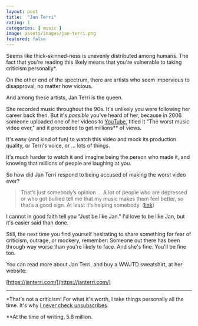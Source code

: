 ```yaml
---
layout: post
title:  "Jan Terri"
rating: 1
categories: [ music ]
image: assets/images/jan-terri.png
featured: false
---
```


Seems like thick-skinned-ness is unevenly distributed among humans. The fact that you're reading this likely means that you're vulnerable to taking criticism personally*.

On the other end of the spectrum, there are artists who seem impervious to disapproval, no matter how vicious.

And among these artists, Jan Terri is the queen.

She recorded music throughout the 90s. It's unlikely you were following her career back then. But it's _possible_ you've heard of her, because in 2006 someone uploaded one of her videos to [YouTube](https://www.youtube.com/watch?v=OE2l6CPna4M), titled it "The worst music video ever," and it proceeded to get millions** of views.

It's easy (and kind of fun) to watch this video and mock its production quality, or Terri's voice, or ... lots of things.

It's much harder to watch it and imagine being the person who made it, and knowing that millions of people are laughing at you.

So how did Jan Terri respond to being accused of making the worst video ever?

> That’s just somebody’s opinion ... A lot of people who are depressed or who got bullied tell me that my music makes them feel better, so that’s a good sign. At least it’s helping somebody. ([link](https://www.laweekly.com/losing-you-internet-sensation-jan-terri-is-laying-low-in-lake-elsinore/))

I cannot in good faith tell you "Just be like Jan." I'd love to be like Jan, but it's easier said than done.

Still, the next time you find yourself hesitating to share something for fear of criticism, outrage, or mockery, remember: Someone out there has been through way worse than you're likely to face. And she's fine. You'll be fine too.

You can read more about Jan Terri, and buy a WWJTD sweatshirt, at her website:

[https://janterri.com/](https://janterri.com/)

---

*That's not a criticism! For what it's worth, I take things personally all the time. It's why [I never check unsubscribes](https://briandavidhall.com/newsletter).

**At the time of writing, 5.8 million.

